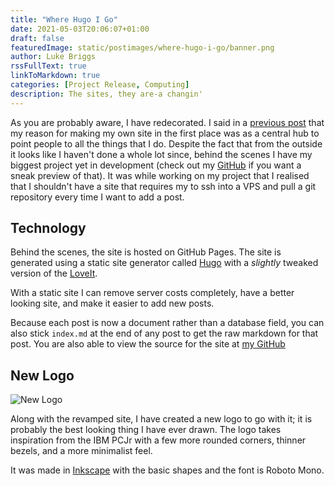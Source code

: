 ```yaml
---
title: "Where Hugo I Go"
date: 2021-05-03T20:06:07+01:00
draft: false
featuredImage: static/postimages/where-hugo-i-go/banner.png
author: Luke Briggs
rssFullText: true
linkToMarkdown: true
categories: [Project Release, Computing]
description: The sites, they are-a changin'
---
```


As you are probably aware, I have redecorated. I said in a [previous post](/inspection-and-dissection-this-site) that my reason for making my own site in the first place was as a central hub to point people to all the things that I do. Despite the fact that from the outside it looks like I haven't done a whole lot since, behind the scenes I have my biggest project yet in development (check out my [GitHub](https://github.com/lukebriggsdev) if you want a sneak preview of that). It was while working on my project that I realised that I shouldn't have a site that requires my to ssh into a VPS and pull a git repository every time I want to add a post. 

## Technology
Behind the scenes, the site is hosted on GitHub Pages. The site is generated using a static site generator called [Hugo](https://gohugo.io/) with a *slightly* tweaked version of the [LoveIt](https://themes.gohugo.io/loveit/).

With a static site I can remove server costs completely, have a better looking site, and make it easier to add new posts.

Because each post is now a document rather than a database field, you can also stick `index.md` at the end of any post to get the raw markdown for that post. You are also able to view the source for the site at [my GitHub](https://github.com/lukebriggsdev/lukebriggsdev.github.io)

## New Logo
![New Logo](/static/postimages/where-hugo-i-go/ComputerLogoAnim.png)

Along with the revamped site, I have created a new logo to go with it; it is probably the best looking thing I have ever drawn. The logo takes inspiration from the IBM PCJr with a few more rounded corners, thinner bezels, and a more minimalist feel. 

It was made in [Inkscape](https://inkscape.org) with the basic shapes and the font is Roboto Mono.

